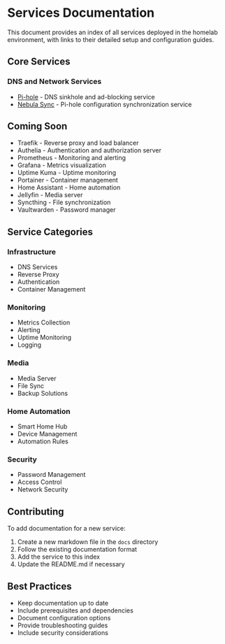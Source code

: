 # Services Documentation

This document provides an index of all services deployed in the homelab environment, with links to their detailed setup and configuration guides.

## Core Services

### DNS and Network Services
- [Pi-hole](pihole-setup.md) - DNS sinkhole and ad-blocking service
- [Nebula Sync](nebula-sync-setup.md) - Pi-hole configuration synchronization service

## Coming Soon
- Traefik - Reverse proxy and load balancer
- Authelia - Authentication and authorization server
- Prometheus - Monitoring and alerting
- Grafana - Metrics visualization
- Uptime Kuma - Uptime monitoring
- Portainer - Container management
- Home Assistant - Home automation
- Jellyfin - Media server
- Syncthing - File synchronization
- Vaultwarden - Password manager

## Service Categories

### Infrastructure
- DNS Services
- Reverse Proxy
- Authentication
- Container Management

### Monitoring
- Metrics Collection
- Alerting
- Uptime Monitoring
- Logging

### Media
- Media Server
- File Sync
- Backup Solutions

### Home Automation
- Smart Home Hub
- Device Management
- Automation Rules

### Security
- Password Management
- Access Control
- Network Security

## Contributing
To add documentation for a new service:
1. Create a new markdown file in the `docs` directory
2. Follow the existing documentation format
3. Add the service to this index
4. Update the README.md if necessary

## Best Practices
- Keep documentation up to date
- Include prerequisites and dependencies
- Document configuration options
- Provide troubleshooting guides
- Include security considerations 